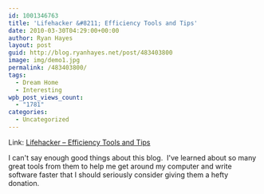 ```yaml
---
id: 1001346763
title: 'Lifehacker &#8211; Efficiency Tools and Tips'
date: 2010-03-30T04:29:00+00:00
author: Ryan Hayes
layout: post
guid: http://blog.ryanhayes.net/post/483403800
image: img/demo1.jpg
permalink: /483403800/
tags:
  - Dream Home
  - Interesting
wpb_post_views_count:
  - "1781"
categories:
  - Uncategorized
---
```

Link: [Lifehacker &#8211; Efficiency Tools and Tips](http://www.lifehacker.com)

I can't say enough good things about this blog.  I've learned about so many great tools from them to help me get around my computer and write software faster that I should seriously consider giving them a hefty donation.